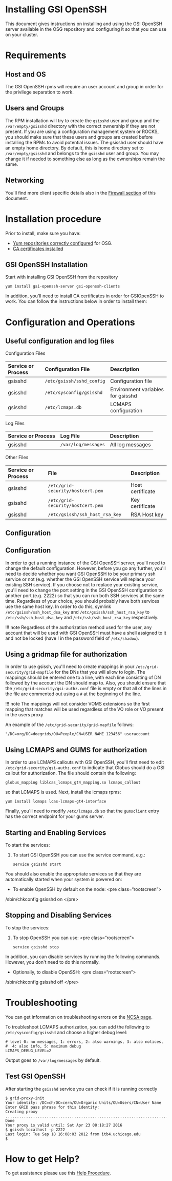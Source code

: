 Installing GSI OpenSSH
======================

This document gives instructions on installing and using the GSI OpenSSH server available in the OSG repository and configuring it so that you can use on your cluster.

Requirements
============

Host and OS
-----------

The GSI OpenSSH rpms will require an user account and group in order for the privilege separation to work.

Users and Groups
----------------

The RPM installation will try to create the `gsisshd` user and group and the `/var/empty/gsisshd` directory with the correct ownership if they are not present. If you are using a configuration management system or ROCKS, you should make sure that these users and groups are created before installing the RPMs to avoid potential issues. The gsisshd user should have an empty home directory. By default, this is home directory set to `/var/empty/gsisshd` and belongs to the `gsisshd` user and group. You may change it if needed to something else as long as the ownerships remain the same.

Networking
----------

You'll find more client specific details also in the [Firewall section](#Firewall_Considerations) of this document.

Installation procedure
======================

Prior to install, make sure you have:
* [Yum repositories correctly configured](../Common/yum.md) for OSG.
* [CA certificates installed](../Common/ca.md)

GSI OpenSSH Installation
------------------------

Start with installing GSI OpenSSH from the repository

``` rootscreen
yum install gsi-openssh-server gsi-openssh-clients
```

In addition, you'll need to install CA certificates in order for GSIOpenSSH to work. You can follow the instructions below in order to install them:

Configuration and Operations
============================

Useful configuration and log files
----------------------------------

Configuration Files

| Service or Process | Configuration File        | Description                       |
|:-------------------|:--------------------------|:----------------------------------|
| gsisshd            | `/etc/gsissh/sshd_config` | Configuration file                |
| gsisshd            | `/etc/sysconfig/gsisshd`  | Environment variables for gsisshd |
| gsisshd            | `/etc/lcmaps.db`          | LCMAPS configuration              |

Log Files

| Service or Process | Log File            | Description      |
|:-------------------|:--------------------|:-----------------|
| gsisshd            | `/var/log/messages` | All log messages |

Other Files

| Service or Process | File                              | Description      |
|:-------------------|:----------------------------------|:-----------------|
| gsisshd            | `/etc/grid-security/hostcert.pem` | Host certificate |
| gsisshd            | `/etc/grid-security/hostcert.pem` | Key certificate  |
| gsisshd            | `/etc/gsissh/ssh_host_rsa_key`    | RSA Host key     |

Configuration
-------------
Configuration
-------------
In order to get a running instance of the GSI OpenSSH server, you'll
need to change the default configuration. However, before you go any
further, you'll need to decide whether you want GSI OpenSSH to be your 
primary ssh service or not (e.g. whether the GSI OpenSSH service will 
replace your existing SSH service). If you choose not to replace your 
existing service, you'll need to change the port setting in the GSI 
OpenSSH configuration to another port (e.g. 2222) so that you can run 
both SSH services at the same time. Regardless of your choice, you 
should probably have both services use the same host key. In order 
to do this, symlink `/etc/gsissh/ssh_host_dsa_key` and `/etc/gsissh/ssh_host_rsa_key` 
to `/etc/ssh/ssh_host_dsa_key` and `/etc/ssh/ssh_host_rsa_key` respectively. 

!!! note
    Regardless of the authorization method used for the user, any 
    account that will be used with GSI OpenSSH must have a shell 
    assigned to it and not be locked (have ! in the password field of `/etc/shadow`).

Using a gridmap file for authorization
--------------------------------------

In order to use gsissh, you'll need to create mappings in your 
`/etc/grid-security/grid-mapfile` for the DNs that you will 
allow to login. The mappings should be entered one to a line, 
with each line consisting of DN followed by the account the DN 
should map to. Also, you should ensure that the 
`/etc/grid-security/gsi-authz.conf` file is empty or that all 
of the lines in the file are commented out using a `#` at the beginning of the line.

!!! note
    The mappings will not consider VOMS extensions so the first mapping that matches will be used regardless of the VO role or VO present in the users proxy

An example of the `/etc/grid-security/grid-mapfile` follows:

``` file
"/DC=org/DC=doegrids/OU=People/CN=USER NAME 123456" useraccount
```

Using LCMAPS and GUMS for authorization
---------------------------------------

In order to use LCMAPS callouts with GSI OpenSSH, you'll first need to edit `/etc/grid-security/gsi-authz.conf` to indicate that Globus should do a GSI callout for authorization. The file should contain the following:

``` file
globus_mapping liblcas_lcmaps_gt4_mapping.so lcmaps_callout
```

so that LCMAPS is used. Next, install the lcmaps rpms:

``` rootscreen
yum install lcmaps lcas-lcmaps-gt4-interface
```

Finally, you'll need to modify `/etc/lcmaps.db` so that the `gumsclient` entry has the correct endpoint for your gums server.

Starting and Enabling Services
------------------------------

To start the services:

1.  To start GSI OpenSSH you can use the service command, e.g.:

     ```
     service gsisshd start
     ```

You should also enable the appropriate services so that they are automatically started when your system is powered on:

-   To enable OpenSSH by default on the node: \<pre class=“rootscreen”\>

<span class="twiki-macro UCL_PROMPT_ROOT"></span> /sbin/chkconfig gsisshd on \</pre\>

Stopping and Disabling Services
-------------------------------

To stop the services:

1.  To stop OpenSSH you can use: \<pre class=“rootscreen”\>

    ``` screen
    service gsisshd stop
    ```

In addition, you can disable services by running the following commands. However, you don't need to do this normally.

-   Optionally, to disable OpenSSH: \<pre class=“rootscreen”\>

<span class="twiki-macro UCL_PROMPT_ROOT"></span> /sbin/chkconfig gsisshd off \</pre\>

Troubleshooting
===============

You can get information on troubleshooting errors on the [NCSA page](http://grid.ncsa.illinois.edu/ssh/ts_server.html).

To troubleshoot LCMAPS authorization, you can add the following to `/etc/sysconfig/gsisshd` and choose a higher debug level:

``` file
# level 0: no messages, 1: errors, 2: also warnings, 3: also notices,
#  4: also info, 5: maximum debug
LCMAPS_DEBUG_LEVEL=2
```

Output goes to `/var/log/messages` by default.

Test GSI OpenSSH
----------------

After starting the `gsisshd` service you can check if it is running correctly

``` screen
$ grid-proxy-init
Your identity: /DC=ch/DC=cern/OU=Organic Units/OU=Users/CN=User Name
Enter GRID pass phrase for this identity:
Creating proxy ............................................................................................... Done
Your proxy is valid until: Sat Apr 23 08:18:27 2016
$ gsissh localhost -p 2222
Last login: Tue Sep 18 16:08:03 2012 from itb4.uchicago.edu
$
```

How to get Help?
================

To get assistance please use this [Help Procedure](HelpProcedure).

